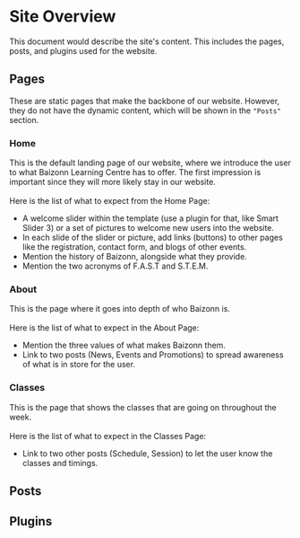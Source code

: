 # Site Overview
This document would describe the site's content. This includes the pages, posts, and plugins used for the website.

## Pages
These are static pages that make the backbone of our website. However, they do not have the dynamic content, which will be shown in the `"Posts"` section.

### Home
This is the default landing page of our website, where we introduce the user to what Baizonn Learning Centre has to offer. The first impression is important since they will more likely stay in our website.<br><br>
Here is the list of what to expect from the Home Page:
- A welcome slider within the template (use a plugin for that, like Smart Slider 3) or a set of pictures to welcome new users into the website.
- In each slide of the slider or picture, add links (buttons) to other pages like the registration, contact form, and blogs of other events.
- Mention the history of Baizonn, alongside what they provide.
- Mention the two acronyms of F.A.S.T and S.T.E.M.

### About
This is the page where it goes into depth of who Baizonn is.<br><br>
Here is the list of what to expect in the About Page:
- Mention the three values of what makes Baizonn them.
- Link to two posts (News, Events and Promotions) to spread awareness of what is in store for the user.

### Classes
This is the page that shows the classes that are going on throughout the week.<br><br>
Here is the list of what to expect in the Classes Page:
- Link to two other posts (Schedule, Session) to let the user know the classes and timings.

## Posts


## Plugins

